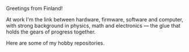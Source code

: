 Greetings from Finland!

At work I'm the link between hardware, firmware, software and computer, with strong background in physics, math and electronics — the glue that holds the gears of progress together.

Here are some of my hobby repositories.
